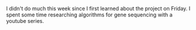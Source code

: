I didn't do much this week since I first learned about the project on Friday. I spent some time researching algorithms for gene sequencing with a youtube series.